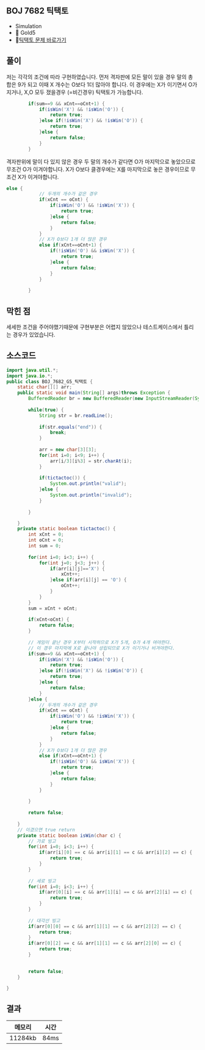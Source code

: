 ## BOJ 7682 틱택토 
- Simulation 
- 🥇 Gold5
- 🔗[틱택토 문제 바로가기](https://www.acmicpc.net/problem/7682)



## 풀이

저는 각각의 조건에 따라 구현하였습니다. 
먼저 격자판에 모든 말이 있을 경우 말의 총 합은 9가 되고 이때 X 개수는 O보다 1더 많아야 합니다.
이 경우에는 X가 이기면서 O가 지거나, X,O 모두 졌을경우 (=비긴경우) 틱택토가 가능합니다.

~~~java
		if(sum==9 && xCnt==oCnt+1) {
			if(isWin('X') && !isWin('O')) {
				return true;
			}else if(!isWin('X') && !isWin('O')) {
				return true;
			}else {
				return false;
			}
		}
~~~

격자판위에 말이 다 있지 않은 경우 두 말의 개수가 같다면 O가 마지막으로 놓았으므로 무조건 O가 이겨야합니다. X가 O보다 클경우에는 X를 마지막으로 놓은 경우이므로 무조건 X가 이겨야합니다.

~~~java
else {
			// 두개의 개수가 같은 경우 
			if(xCnt == oCnt) {
				if(isWin('O') && !isWin('X')) {
					return true;
				}else {
					return false;
				}
			}
			// X가 O보다 1개 더 많은 경우 
			else if(xCnt==oCnt+1) {
				if(!isWin('O') && isWin('X')) {
					return true;
				}else {
					return false;
				}
			}
			
		}
~~~

## 막힌 점 
세세한 조건을 주어야했기때문에 구현부분은 어렵지 않았으나 테스트케이스에서 틀리는 경우가 있었습니다.

## 소스코드
~~~java
import java.util.*;
import java.io.*;
public class BOJ_7682_G5_틱택토 {
	static char[][] arr;
	public static void main(String[] args)throws Exception {
		BufferedReader br = new BufferedReader(new InputStreamReader(System.in));
		
		while(true) {
			String str = br.readLine();
			
			if(str.equals("end")) {
				break;
			}
			
			arr = new char[3][3];
			for(int i=0; i<9; i++) {
				arr[i/3][i%3] = str.charAt(i);
			}
			
			if(tictactoc()) {
				System.out.println("valid");
			}else {
				System.out.println("invalid");
			}
			
		}

	}
	private static boolean tictactoc() {
		int xCnt = 0;
		int oCnt = 0;
		int sum = 0;
		
		for(int i=0; i<3; i++) {
			for(int j=0; j<3; j++) {
				if(arr[i][j]=='X') {
					xCnt++;
				}else if(arr[i][j] == 'O') {
					oCnt++;
				}
			}
		}
		sum = xCnt + oCnt;
		
		if(xCnt<oCnt) {
			return false;
		}
		
		// 게임이 끝난 경우 X부터 시작하므로 X가 5개, O가 4개 여야한다.
		// 이 경우 마지막에 X로 끝나야 성립되므로 X가 이기거나 비겨야한다.
		if(sum==9 && xCnt==oCnt+1) {
			if(isWin('X') && !isWin('O')) {
				return true;
			}else if(!isWin('X') && !isWin('O')) {
				return true;
			}else {
				return false;
			}
		}else {
			// 두개의 개수가 같은 경우 
			if(xCnt == oCnt) {
				if(isWin('O') && !isWin('X')) {
					return true;
				}else {
					return false;
				}
			}
			// X가 O보다 1개 더 많은 경우 
			else if(xCnt==oCnt+1) {
				if(!isWin('O') && isWin('X')) {
					return true;
				}else {
					return false;
				}
			}
			
		}
		
		return false;
		
	}
	// 이겼으면 true return 
	private static boolean isWin(char c) {
		// 가로 빙고 
		for(int i=0; i<3; i++) {
			if(arr[i][0] == c && arr[i][1] == c && arr[i][2] == c) {
				return true;
			}
		}
		
		// 세로 빙고 
		for(int i=0; i<3; i++) {
			if(arr[0][i] == c && arr[1][i] == c && arr[2][i] == c) {
				return true;
			}
		}
		
		// 대각선 빙고 
		if(arr[0][0] == c && arr[1][1] == c && arr[2][2] == c) {
			return true;
		}
		if(arr[0][2] == c && arr[1][1] == c && arr[2][0] == c) {
			return true;
		}

		
		return false;
	}

}

~~~

## 결과 

| 메모리  | 시간 |
|----|----|
|11284kb| 84ms|